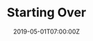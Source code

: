 ---
_schema: default
seo:
  meta_description:
  meta_title: "Starting Over: Will Move For Work 2009 - 2010"
title: Starting Over
collection_meta: Will Move For Work
collection_meta_2: 2009 - 2010
collection_description: >-
  This is a story about transition. About the things we lose, and the memories
  we keep. In 2009, my parents Rob and Stephanie Rieser left Springfield,
  Missouri for suburban Phoenix, forced to find work in a new city when the
  economy in our hometown faltered.
collection_description_alignment: center
slug: starting-over
collection_blocks:
  - _bookshop_name: collections/media-row-start
    row_alignment: between
  - _bookshop_name: collections/media-element
    image: https://d1sf55qlb7p6hz.cloudfront.net/startingover-1.jpg
    width: "40"
    margin_y: "100"
    margin_left: "55"
    margin_right: "0"
    align_y: center
    color: "#D0E5CB"
    caption:
  - _bookshop_name: collections/media-row
    row_alignment: between
  - _bookshop_name: collections/media-element
    image: https://d1sf55qlb7p6hz.cloudfront.net/startingover-3.jpg
    width: "33"
    margin_y: "700"
    margin_left: "0"
    margin_right: "0"
    align_y: center
    color: "#C19E88"
    caption:
  - _bookshop_name: collections/media-element
    image: https://d1sf55qlb7p6hz.cloudfront.net/startingover-2.jpg
    width: "60"
    margin_y: "100"
    margin_left: "0"
    margin_right: "0"
    align_y: start
    color: "#fba093"
    caption:
  - _bookshop_name: collections/media-row
    row_alignment: between
  - _bookshop_name: collections/media-element
    image: https://d1sf55qlb7p6hz.cloudfront.net/startingover-4.jpg
    width: "40"
    margin_y: "100"
    margin_left: "15"
    margin_right: "0"
    align_y: center
    color: "#ECD1BA"
    caption:
  - _bookshop_name: collections/media-row
    row_alignment: between
  - _bookshop_name: collections/media-element
    image: https://d1sf55qlb7p6hz.cloudfront.net/startingover-5.jpg
    width: "70"
    margin_y: "100"
    margin_left: "25"
    margin_right: "0"
    align_y: center
    color: "#B7DCB6"
    caption:
  - _bookshop_name: collections/media-row
    row_alignment: between
  - _bookshop_name: collections/media-element
    image: https://d1sf55qlb7p6hz.cloudfront.net/startingover-6.jpg
    width: "33"
    margin_y: "100"
    margin_left: "5"
    margin_right: "0"
    align_y: start
    color: "#f0f0c8"
    caption:
  - _bookshop_name: collections/media-element
    image: https://d1sf55qlb7p6hz.cloudfront.net/startingover-7.jpg
    width: "40"
    margin_y: "700"
    margin_left: "0"
    margin_right: "15"
    align_y: center
    color: "#889C81"
    caption:
  - _bookshop_name: collections/media-row
    row_alignment: between
  - _bookshop_name: collections/media-element
    image: https://d1sf55qlb7p6hz.cloudfront.net/startingover-8.jpg
    width: "40"
    margin_y: "500"
    margin_left: "25"
    margin_right: "0"
    align_y: start
    color: "#edcba7"
    caption:
  - _bookshop_name: collections/media-element
    image: https://d1sf55qlb7p6hz.cloudfront.net/startingover-9.jpg
    width: "20"
    margin_y: "100"
    margin_left: "0"
    margin_right: "5"
    align_y: start
    color: "#e5cdbe"
    caption:
  - _bookshop_name: collections/media-row
    row_alignment: between
  - _bookshop_name: collections/media-element
    image: https://d1sf55qlb7p6hz.cloudfront.net/startingover-10.jpg
    width: "40"
    margin_y: "100"
    margin_left: "5"
    margin_right: "0"
    align_y: center
    color: "#BDD493"
    caption:
  - _bookshop_name: collections/media-row
    row_alignment: between
  - _bookshop_name: collections/media-element
    image: https://d1sf55qlb7p6hz.cloudfront.net/startingover-11.jpg
    width: "66"
    margin_y: "100"
    margin_left: "30"
    margin_right: "0"
    align_y: center
    color: "#E2F0EC"
    caption:
  - _bookshop_name: collections/media-row
    row_alignment: between
  - _bookshop_name: collections/media-element
    image: https://d1sf55qlb7p6hz.cloudfront.net/startingover-12.jpg
    width: "33"
    margin_y: "300"
    margin_left: "20"
    margin_right: "0"
    align_y: start
    color: "#cdd2eb"
    caption:
  - _bookshop_name: collections/media-element
    image: https://d1sf55qlb7p6hz.cloudfront.net/startingover-13.jpg
    width: "25"
    margin_y: "100"
    margin_left: "0"
    margin_right: "10"
    align_y: start
    color: "#c3dee5"
    caption:
  - _bookshop_name: collections/media-row
    row_alignment: between
  - _bookshop_name: collections/media-element
    image: https://d1sf55qlb7p6hz.cloudfront.net/startingover-14.jpg
    width: "20"
    margin_y: "300"
    margin_left: "5"
    margin_right: "0"
    align_y: start
    color: "#dbd8d8"
    caption:
  - _bookshop_name: collections/media-element
    image: https://d1sf55qlb7p6hz.cloudfront.net/startingover-15.jpg
    width: "33"
    margin_y: "100"
    margin_left: "0"
    margin_right: "35"
    align_y: start
    color: "#e3e3d9"
    caption:
  - _bookshop_name: collections/media-row
    row_alignment: between
  - _bookshop_name: collections/media-element
    image: https://d1sf55qlb7p6hz.cloudfront.net/startingover-16.jpg
    width: "66"
    margin_y: "100"
    margin_left: "15"
    margin_right: "0"
    align_y: center
    color: "#E4ECEB"
    caption:
  - _bookshop_name: collections/media-row
    row_alignment: between
  - _bookshop_name: collections/media-element
    image: https://d1sf55qlb7p6hz.cloudfront.net/startingover-17.jpg
    width: "45"
    margin_y: "100"
    margin_left: "25"
    margin_right: "0"
    align_y: center
    color: "#E8E1D4"
    caption:
  - _bookshop_name: collections/media-row
    row_alignment: between
  - _bookshop_name: collections/media-element
    image: https://d1sf55qlb7p6hz.cloudfront.net/startingover-18.jpg
    width: "50"
    margin_y: "100"
    margin_left: "5"
    margin_right: "0"
    align_y: start
    color: "#daedfd"
    caption:
  - _bookshop_name: collections/media-element
    image: https://d1sf55qlb7p6hz.cloudfront.net/startingover-19.jpg
    width: "40"
    margin_y: "700"
    margin_left: "0"
    margin_right: "0"
    align_y: start
    color: "#dce4e8"
    caption:
  - _bookshop_name: collections/media-row
    row_alignment: between
  - _bookshop_name: collections/media-element
    image: https://d1sf55qlb7p6hz.cloudfront.net/startingover-20.jpg
    width: "60"
    margin_y: "100"
    margin_left: "20"
    margin_right: "0"
    align_y: center
    color: "#F0EEE2"
    caption:
  - _bookshop_name: collections/media-row-end
collection_cover: https://d1sf55qlb7p6hz.cloudfront.net/startingover-5.jpg
collection_cover_mobile: https://d1sf55qlb7p6hz.cloudfront.net/verticalcovers-32.jpg
collection_filter: Personal
collection_category:
  - Award Winning
  - Exhibited Works
  - Color
  - Reportage
  - Portraits
date: 2019-05-01T07:00:00Z
theme_color: "#e0cbc6"
theme_color_all_works: "#000000"
logo: https://d1sf55qlb7p6hz.cloudfront.net/logo-adidas-8.png
cover_image: https://d1sf55qlb7p6hz.cloudfront.net/social-7.jpg
collection_preview:
  - https://d1sf55qlb7p6hz.cloudfront.net/startingover_covers-1.jpg
  - https://d1sf55qlb7p6hz.cloudfront.net/startingover_covers-3.jpg
  - https://d1sf55qlb7p6hz.cloudfront.net/startingover_covers-2.jpg
  - https://d1sf55qlb7p6hz.cloudfront.net/startingover_covers-4.jpg
collection_content: >-
  This is a story about transition. About the things we lose, and the memories
  we keep.


  In 2009, my parents, Rob and Stephanie Rieser, left Springfield, Missouri, for
  suburban Phoenix, forced to find work in a new city when the economy in our
  hometown faltered.


  The photographs in this new series document their last days in the home in
  which, for 23 years, they raised three sons, hosted countless family holidays,
  planted gardens, decorated rooms, and built a life. I capture my Mom and Dad
  packing to leave Missouri, striving to personalize their new home in Arizona,
  and marking a family milestone under a new roof. Watching them fix up their
  new house reminds me that they are a team, one with remarkable energy and
  affection after 35 years of marriage. They are my relationship role models.


  I loved our Springfield house not for its bricks and gardens, doors and
  stairs, but for the home my parents made it. I saw it as a refuge, a familiar
  constant for my brothers and myself. When my parents left that home to start
  over in Arizona, I felt the final chapter in my childhood had come to an end.


  While the photos in this series are intimate, they are universal in their
  illustration of vulnerability and apprehension, optimism and love. They
  represent the fragility of housing and employment, and the strength of family
  and commitment.
collection_awards:
  - content: >-
      <strong>2012</strong><br> <em>Photolucida's Critical Mass</em><br>
      Finalist: Top International Project
  - content: >-
      <strong>2011</strong><br>   <em>Filter Photo Festival Official
      Selection</em>
collection_press:
  - content: >-
      <a
      href="http://landscape-stories.tumblr.com/post/112393878318/ls-18-family-submission-jesse-rieser"><strong>Landscape
      Stories</strong></a>
  - content: >-
      <a
      href="http://www.oitzarisme.ro/2011/07/04/jesse-rieser-starting-over/"><strong>OITZARISME:
      Romanian Online Magazine on Photography</strong></a>
  - content: _Nacione_
collection_exhibition:
  - content: >-
      <strong>2012</strong><br>   <em>Guate Photo Festival:
      \[DOT\]COM</em><br>   La Fototeca Gallery. Guatemala City (Group Show)
  - content: >-
      <strong>2011</strong><br>  <em>Filter Photo Jurried Exhibition</em><br> 
      Black Cloud Gallery. Chicago, IL (Group Show)
  - content: >-
      <strong>2011</strong><br>  <em>Art Director’s Club Young Guns 9
      Exhibition</em><br>

      Art Director’s Club Gallery.<br>    New York, NY. (Group Show)
collection_overview: false
collection_grid: false
collection_archive: false
collection_hidden: false
hide_footer: false
navigation_theme: white
px_extra: true
row_alignment:
---